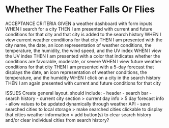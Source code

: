# Whether The Feather Falls Or Flies

ACCEPTANCE CRITERIA
    GIVEN a weather dashboard with form inputs                          
    WHEN I search for a city
    THEN I am presented with current and future conditions for that city and that city is added to the search history
    WHEN I view current weather conditions for that city
    THEN I am presented with the city name, the date, an icon representation of weather conditions, the temperature, the humidity, the wind speed, and the UV index
    WHEN I view the UV index
    THEN I am presented with a color that indicates whether the conditions are favorable, moderate, or severe
    WHEN I view future weather conditions for that city
    THEN I am presented with a 5-day forecast that displays the date, an icon representation of weather conditions, the temperature, and the humidity
    WHEN I click on a city in the search history
    THEN I am again presented with current and future conditions for that city

ISSUES
    Create general layout. should include:
    - header
    - search bar
    - search history
    - current city section
        > current day info
        > 5 day forecast info
    - allow values to be updated dynamically through weather API
    - save searched cities to local storage 
        > make searched cities clickable to display that cities weather information
        > add button(s) to clear search history and/or clear individual cities from search history?
    